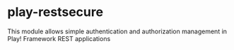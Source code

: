 # play-restsecure
This module allows simple authentication and authorization management in Play! Framework REST applications
